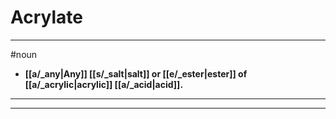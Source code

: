 # Acrylate
---
#noun
- **[[a/_any|Any]] [[s/_salt|salt]] or [[e/_ester|ester]] of [[a/_acrylic|acrylic]] [[a/_acid|acid]].**
---
---
